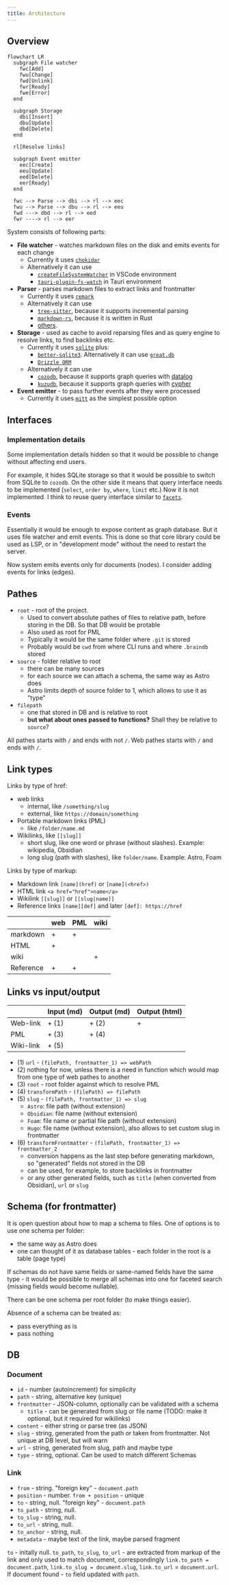 ```yaml
---
title: Architecture
---
```


## Overview

```mermaid
flowchart LR
  subgraph File watcher
    fwc[Add]
    fwu[Change]
    fwd[Unlink]
    fwr[Ready]
    fwe[Error]
  end

  subgraph Storage
    dbi[Insert]
    dbu[Update]
    dbd[Delete]
  end

  rl[Resolve links]

  subgraph Event emitter
    eec[Create]
    eeu[Update]
    eed[Delete]
    eer[Ready]
  end

  fwc --> Parse --> dbi --> rl --> eec
  fwu --> Parse --> dbu --> rl --> eeu
  fwd ---> dbd --> rl --> eed
  fwr ----> rl --> eer
```

System consists of following parts:

- **File watcher** - watches markdown files on the disk and emits events for each change
  - Currently it uses [`chokidar`](https://www.npmjs.com/package/chokidar)
  - Alternatively it can use
    - [`createFileSystemWatcher`](https://code.visualstudio.com/api/references/vscode-api#workspace.createFileSystemWatcher) in VSCode environment
    - [`tauri-plugin-fs-watch`](https://github.com/tauri-apps/tauri-plugin-fs-watch) in Tauri environment
- **Parser** - parses markdown files to extract links and frontmatter
  - Currently it uses [`remark`](https://github.com/remarkjs/remark)
  - Alternatively it can use
    - [`tree-sitter`](https://github.com/tree-sitter/tree-sitter), because it supports incremental parsing
    - [`markdown-rs`](https://github.com/wooorm/markdown-rs), because it is written in Rust
    - [others](https://stereobooster.com/posts/markdown-parsers/).
- **Storage** - used as cache to avoid reparsing files and as query engine to resolve links, to find backlinks etc.
  - Currently it uses [`sqlite`](https://www.sqlite.org/index.html) plus:
    - [`better-sqlite3`](https://www.npmjs.com/package/better-sqlite3). Alternatively it can use [`great.db`](https://www.npmjs.com/package/great.db)
    - [`Drizzle ORM`](https://orm.drizzle.team/)
  - Alternatively it can use
    - [`cozodb`](https://docs.cozodb.org), because it supports graph queries with [datalog](https://docs.cozodb.org/en/latest/tips.html)
    - [`kuzudb`](https://kuzudb.com), because it supports graph queries with [cypher](https://kuzudb.com/docusaurus/cypher/query-clauses/match)
- **Event emitter** - to pass further events after they were processed
  - Currently it uses [`mitt`](https://github.com/developit/mitt) as the simplest possible option

## Interfaces

### Implementation details

Some implementation details hidden so that it would be possible to change without affecting end users.

For example, it hides SQLite storage so that it would be possible to switch from SQLite to `cozodb`. On the other side it means that query interface needs to be implemented (`select`, `order by`, `where`, `limit` etc.) Now it is not implemented. I think to reuse query interface similar to [`facets`](https://github.com/stereobooster/facets/blob/main/packages/facets/src/Facets.ts#L138-L150).

### Events

Essentially it would be enough to expose content as graph database. But it uses file watcher and emit events. This is done so that core library could be used as LSP, or in "development mode" without the need to restart the server.

Now system emits events only for documents (nodes). I consider adding events for links (edges).

## Pathes

- `root` - root of the project.
  - Used to convert absolute pathes of files to relative path, before storing in the DB. So that DB would be protable
  - Also used as root for PML
  - Typically it would be the same folder where `.git` is stored
  - Probably would be `cwd` from where CLI runs and where `.braindb` stored
- `source` - folder relative to root
  - there can be many sources
  - for each source we can attach a schema, the same way as Astro does
  - Astro limits depth of source folder to 1, which allows to use it as "type"
- `filepath`
  - one that stored in DB and is relative to root
  - **but what about ones passed to functions?** Shall they be relative to `source`?

All pathes starts with `/` and ends with not `/`.
Web pathes starts with `/` and ends with `/`.

## Link types

Links by type of href:

- web links
  - internal, like `/something/slug`
  - external, like `https://domain/something`
- Portable markdown links (PML)
  - like `/folder/name.md`
- Wikilinks, like `[[slug]]`
  - short slug, like one word or phrase (without slashes). Example: wikipedia, Obsidian
  - long slug (path with slashes), like `folder/name`. Example: Astro, Foam

Links by type of markup:

- Markdown link `[name](href)` or `[name](<href>)`
- HTML link `<a href="href">name</a>`
- Wikilink `[[slug]]` or `[[slug|name]]`
- Reference links `[name][def]` and later `[def]: https://href`

|           | web | PML | wiki |
| --------- | --- | --- | ---- |
| markdown  | +   | +   |      |
| HTML      | +   |     |      |
| wiki      |     |     | +    |
| Reference | +   | +   |      |

## Links vs input/output

|           | Input (md) | Output (md) | Output (html) |
| --------- | ---------- | ----------- | ------------- |
| Web-link  | + (1)      | + (2)       | +             |
| PML       | + (3)      | + (4)       |               |
| Wiki-link | + (5)      |             |               |

- (1) `url` - `(filePath, frontmatter_1) => webPath`
- (2) nothing for now, unless there is a need in function which would map from one type of web pathes to another
- (3) `root` - root folder against which to resolve PML
- (4) `transformPath` - `(filePath) => filePath`
- (5) `slug` - `(filePath, frontmatter_1) => slug`
  - `Astro`: file path (without extension)
  - `Obsidian`: file name (without extension)
  - `Foam`: file name or partial file path (without extension)
  - `Hugo`: file name (without extension), also allows to set custom slug in frontmatter
- (6) `transformFrontmatter` - `(filePath, frontmatter_1) => frontmatter_2`
  - conversion happens as the last step before generating markdown, so "generated" fields not stored in the DB
  - can be used, for example, to store backlinks in frontmatter
  - or any other generated fields, such as `title` (when converted from Obsidian), `url` or `slug`

## Schema (for frontmatter)

It is open question about how to map a schema to files. One of options is to use one schema per folder:

- the same way as Astro does
- one can thought of it as database tables - each folder in the root is a table (page type)

If schemas do not have same fields or same-named fields have the same type - it would be possible to merge all schemas into one for faceted search (missing fields would become nullable).

There can be one schema per root folder (to make things easier).

Absence of a schema can be treated as:

- pass everything as is
- pass nothing

## DB

### Document

- `id` - number (autoincrement) for simplicity
- `path` - string, alternative key (unique)
- `frontmatter` - JSON-column, optionally can be validated with a schema
  - `title` - can be generated from slug or file name (TODO: make it optional, but it required for wikilinks)
- `content` - either string or parse tree (as JSON)
- `slug` - string, generated from the path or taken from frontmatter. Not unique at DB level, but will warn
- `url` - string, generated from slug, path and maybe type
- `type` - string, optional. Can be used to match different Schemas

### Link

- `from` - string. "foreign key" - `document.path`
- `position` - number. `from + position` - unique
- `to` - string, null. "foreign key" - `document.path`
- `to_path` - string, null.
- `to_slug` - string, null.
- `to_url` - string, null.
- `to_anchor` - string, null.
- `metadata` - maybe text of the link, maybe parsed fragment

`to` - initally null. `to_path`, `to_slug`, `to_url` - are extracted from markup of the link and only used to match document, correspondingly `link.to_path = document.path`, `link.to_slug = document.slug`, `link.to_url` = `document.url`. If document found - `to` field updated with `path`.
